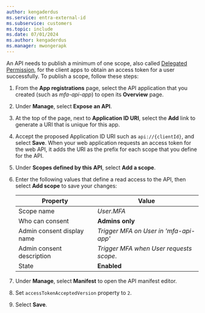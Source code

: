 ```yaml
---
author: kengaderdus
ms.service: entra-external-id
ms.subservice: customers
ms.topic: include
ms.date: 07/01/2024
ms.author: kengaderdus
ms.manager: mwongerapk
---
```


An API needs to publish a minimum of one scope, also called [Delegated Permission](~/identity-platform/permissions-consent-overview.md), for the client apps to obtain an access token for a user successfully. To publish a scope, follow these steps:

1. From the **App registrations** page, select the API application that you created (such as *mfa-api-app*) to open its **Overview** page.
1. Under **Manage**, select **Expose an API**.
1. At the top of the page, next to **Application ID URI**, select the **Add** link to generate a URI that is unique for this app.
1. Accept the proposed Application ID URI such as `api://{clientId}`, and select **Save**. When your web application requests an access token for the web API, it adds the URI as the prefix for each scope that you define for the API.

1. Under **Scopes defined by this API**, select **Add a scope**.

1. Enter the following values that define a read access to the API, then select **Add scope** to save your changes:    

    | Property | Value |
    |----------|-------|
    | Scope name | *User.MFA* |
    | Who can consent | **Admins only** |
    | Admin consent display name | *Trigger MFA on User in 'mfa-api-app'* |
    | Admin consent description | *Trigger MFA when User requests scope*. |
    | State | **Enabled** |
    
1. Under **Manage**, select **Manifest** to open the API manifest editor.
1. Set `accessTokenAcceptedVersion` property to `2`.
1. Select **Save**.
